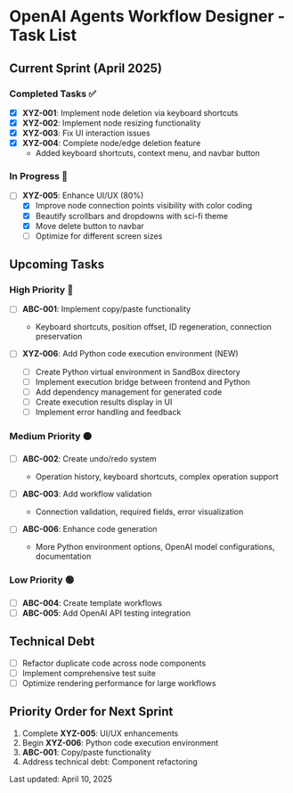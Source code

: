 # OpenAI Agents Workflow Designer - Task List

## Current Sprint (April 2025)

### Completed Tasks ✅

- [x] **XYZ-001**: Implement node deletion via keyboard shortcuts
- [x] **XYZ-002**: Implement node resizing functionality
- [x] **XYZ-003**: Fix UI interaction issues
- [x] **XYZ-004**: Complete node/edge deletion feature
  - Added keyboard shortcuts, context menu, and navbar button

### In Progress 🔄

- [ ] **XYZ-005**: Enhance UI/UX (80%)
  - [x] Improve node connection points visibility with color coding
  - [x] Beautify scrollbars and dropdowns with sci-fi theme
  - [x] Move delete button to navbar
  - [ ] Optimize for different screen sizes

## Upcoming Tasks

### High Priority 🔴

- [ ] **ABC-001**: Implement copy/paste functionality
  - Keyboard shortcuts, position offset, ID regeneration, connection preservation

- [ ] **XYZ-006**: Add Python code execution environment (NEW)
  - [ ] Create Python virtual environment in SandBox directory
  - [ ] Implement execution bridge between frontend and Python
  - [ ] Add dependency management for generated code
  - [ ] Create execution results display in UI
  - [ ] Implement error handling and feedback

### Medium Priority 🟠

- [ ] **ABC-002**: Create undo/redo system
  - Operation history, keyboard shortcuts, complex operation support

- [ ] **ABC-003**: Add workflow validation
  - Connection validation, required fields, error visualization

- [ ] **ABC-006**: Enhance code generation
  - More Python environment options, OpenAI model configurations, documentation

### Low Priority 🟢

- [ ] **ABC-004**: Create template workflows
- [ ] **ABC-005**: Add OpenAI API testing integration

## Technical Debt

- [ ] Refactor duplicate code across node components
- [ ] Implement comprehensive test suite
- [ ] Optimize rendering performance for large workflows

## Priority Order for Next Sprint

1. Complete **XYZ-005**: UI/UX enhancements
2. Begin **XYZ-006**: Python code execution environment
3. **ABC-001**: Copy/paste functionality
4. Address technical debt: Component refactoring

Last updated: April 10, 2025